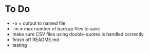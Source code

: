 # To Do
* -o = output to named file
* -m = max number of backup files to save
* make sure CSV files using double-quotes is handled correctly
* finish off README.md
* testing
